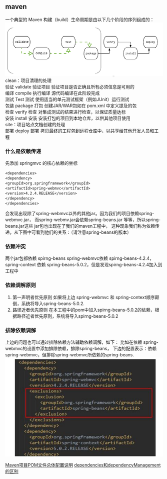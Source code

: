 ## maven
一个典型的 Maven 构建（build）生命周期是由以下几个阶段的序列组成的：  
![img.png](img.png)
clean：项目清理的处理  
验证 validate	验证项目	验证项目是否正确且所有必须信息是可用的  
编译 compile	执行编译	源代码编译在此阶段完成  
测试 Test	测试	使用适当的单元测试框架（例如JUnit）运行测试    
包装 package	打包	创建JAR/WAR包如在 pom.xml 中定义提及的包  
检查 verify	检查	对集成测试的结果进行检查，以保证质量达标  
安装 install	安装	安装打包的项目到本地仓库，以供其他项目使用  
site：项目站点文档创建的处理  
部署 deploy	部署	拷贝最终的工程包到远程仓库中，以共享给其他开发人员和工程  

### 什么是依赖传递
先添加 springmvc 的核心依赖的坐标
```shell
<dependencies>
<dependency>
<groupId>org.springframework</groupId>
<artifactId>spring-webmvc</artifactId>
<version>4.2.4.RELEASE</version>
</dependency>
</dependencies>
```
会发现出现除了spring-webmvc以外的其他jar。因为我们的项目依赖spring-webmvc.jar，
而spring-webmv.jar会依赖spring-beans.jar 等等，所以spring-beans.jar这些 jar包也出现在了我们的maven工程中，
这种现象我们称为依赖传递。从下图中可看到他们的关系：（请注意spring-beans的版本）

### 依赖冲突
两个jar包都依赖 spirng-beans
spring-webmvc依赖 spirng-beans-4.2.4，
spring-context 依赖 spring-beans-5.0.2，但是发现spirng-beans-4.2.4加入到工程中

### 依赖调解原则
1. 第一声明者优先原则
   如果将上边 spring-webmvc 和 spring-context顺序颠倒，系统将导入spring-beans-5.0.2.
2. 路径近者优先原则
   在本工程中的pom中加入spirng-beans-5.0.2的依赖，根据路径近者优先原则，系统将导入spirng-beans-5.0.2

### 排除依赖调解
上边的问题也可以通过排除依赖方法辅助依赖调解，如下：
比如在依赖 spring-webmvc的设置中添加排除依赖，排除spring-beans，
下边的配置表示：依赖spring-webmvc，但排除spring-webmvc所依赖的spring-beans.
![img_1.png](img_1.png)


[Maven项目POM文件总体配置说明](https://blog.csdn.net/qq_37726813/article/details/127812807)
[dependencies和dependencyManagement的区别](https://blog.csdn.net/ITWANGBOIT/article/details/107235225)
